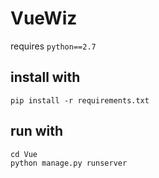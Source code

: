 # VueWiz
requires `python==2.7`
## install with
```
pip install -r requirements.txt
```
## run with
```
cd Vue
python manage.py runserver
```
